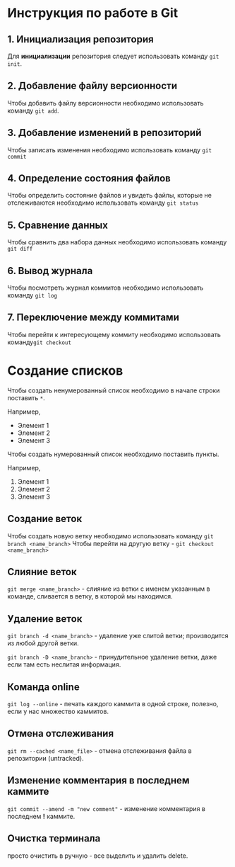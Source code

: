 # Инструкция по работе в Git
## 1. Инициализация репозитория
Для **инициализации** репозитория следует использовать команду `git init`.
## 2. Добавление файлу версионности
Чтобы добавить файлу версионности необходимо использовать команду `git add`.
## 3. Добавление изменений в репозиторий
Чтобы записать изменения необходимо использовать команду `git commit`
## 4. Определение состояния файлов
Чтобы определить состояние файлов и увидеть файлы, которые не отслеживаются необходимо использовать команду `git status`
## 5. Сравнение данных
Чтобы сравнить два набора данных необходимо использовать команду `git diff`
 ## 6. Вывод журнала
 Чтобы посмотреть журнал коммитов необходимо использовать команду `git log`
 ## 7. Переключение между коммитами
 Чтобы перейти к интересующему коммиту необходимо использовать команду`git checkout`
 # Создание списков
 Чтобы создать ненумерованный список необходимо в начале строки поставить `*`.
 
 Например,
 * Элемент 1
 * Элемент 2
 * Элемент 3

 Чтобы создать нумерованный список необходимо поставить пункты.

 Например,
 1. Элемент 1
 2. Элемент 2
 3. Элемент 3
## Создание веток
Чтобы создать новую ветку необходимо использовать команду `git branch <name_branch>`
Чтобы перейти на другую ветку - `git checkout <name_branch>`
## Слияние веток
`git merge <name_branch>` - слияние из ветки с именем указанным в команде, сливается в ветку, в которой мы находимся.
## Удаление веток
`git branch -d <name_branch>` - удаление уже слитой ветки; производится из любой другой ветки.

`git branch -D <name_branch>` - принудительное удаление ветки, даже если там есть неслитая информация.
## Команда online
`git log --online` - печать каждого каммита в одной строке, полезно, если у нас множество каммитов.
## Отмена отслеживания
`git rm --cached <name_file>` - отмена отслеживания файла в репозитории (untracked).
## Изменение комментария в последнем каммите
`git commit --amend -m "new comment"` - изменение комментария в последнем **!** каммите.
## Очистка терминала
просто очистить в ручную - все выделить и удалить delete.